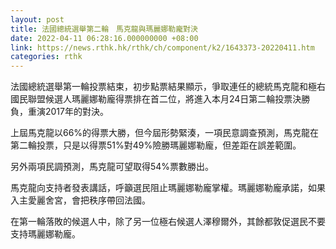 ```yaml
---
layout: post
title: 法國總統選舉第二輪　馬克龍與瑪麗娜勒龐對決
date: 2022-04-11 06:28:16.000000000 +08:00
link: https://news.rthk.hk/rthk/ch/component/k2/1643373-20220411.htm
categories: rthk
---
```


法國總統選舉第一輪投票結束，初步點票結果顯示，爭取連任的總統馬克龍和極右國民聯盟候選人瑪麗娜勒龐得票排在首二位，將進入本月24日第二輪投票決勝負，重演2017年的對決。

上屆馬克龍以66%的得票大勝，但今屆形勢緊湊，一項民意調查預測，馬克龍在第二輪投票，只是以得票51%對49%險勝瑪麗娜勒龐，但差距在誤差範圍。

另外兩項民調預測，馬克龍可望取得54%票數勝出。

馬克龍向支持者發表講話，呼籲選民阻止瑪麗娜勒龐掌權。瑪麗娜勒龐承諾，如果入主愛麗舍宮，會把秩序帶回法國。

在第一輪落敗的候選人中，除了另一位極右候選人澤穆爾外，其餘都敦促選民不要支持瑪麗娜勒龐。

